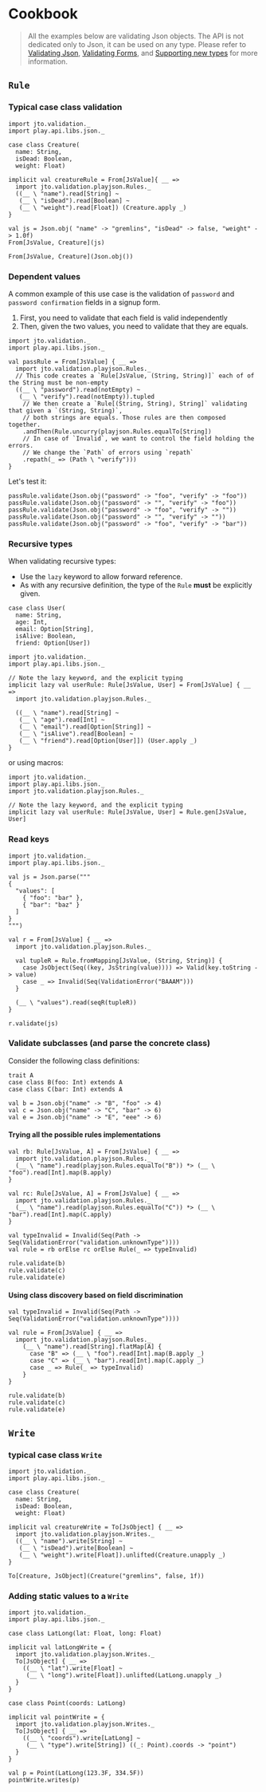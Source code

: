 # Cookbook

> All the examples below are validating Json objects. The API is not dedicated only to Json, it can be used on any type. Please refer to [Validating Json](ScalaValidationJson.md), [Validating Forms](ScalaValidationMigrationForm.md), and [Supporting new types](ScalaValidationExtensions.md) for more information.

## `Rule`

### Typical case class validation

```tut
import jto.validation._
import play.api.libs.json._

case class Creature(
  name: String,
  isDead: Boolean,
  weight: Float)

implicit val creatureRule = From[JsValue]{ __ =>
  import jto.validation.playjson.Rules._
  ((__ \ "name").read[String] ~
   (__ \ "isDead").read[Boolean] ~
   (__ \ "weight").read[Float]) (Creature.apply _)
}

val js = Json.obj( "name" -> "gremlins", "isDead" -> false, "weight" -> 1.0f)
From[JsValue, Creature](js)

From[JsValue, Creature](Json.obj())
```

### Dependent values

A common example of this use case is the validation of `password` and `password confirmation` fields in a signup form.

1. First, you need to validate that each field is valid independently
2. Then, given the two values, you need to validate that they are equals.

```tut
import jto.validation._
import play.api.libs.json._

val passRule = From[JsValue] { __ =>
  import jto.validation.playjson.Rules._
  // This code creates a `Rule[JsValue, (String, String)]` each of of the String must be non-empty
  ((__ \ "password").read(notEmpty) ~
   (__ \ "verify").read(notEmpty)).tupled
   	// We then create a `Rule[(String, String), String]` validating that given a `(String, String)`,
   	// both strings are equals. Those rules are then composed together.
    .andThen(Rule.uncurry(playjson.Rules.equalTo[String])
    // In case of `Invalid`, we want to control the field holding the errors.
    // We change the `Path` of errors using `repath`
    .repath(_ => (Path \ "verify")))
}
```

Let's test it:

```tut
passRule.validate(Json.obj("password" -> "foo", "verify" -> "foo"))
passRule.validate(Json.obj("password" -> "", "verify" -> "foo"))
passRule.validate(Json.obj("password" -> "foo", "verify" -> ""))
passRule.validate(Json.obj("password" -> "", "verify" -> ""))
passRule.validate(Json.obj("password" -> "foo", "verify" -> "bar"))
```

### Recursive types

When validating recursive types:

- Use the `lazy` keyword to allow forward reference.
- As with any recursive definition, the type of the `Rule` **must** be explicitly given.

```tut
case class User(
  name: String,
  age: Int,
  email: Option[String],
  isAlive: Boolean,
  friend: Option[User])
```

```tut
import jto.validation._
import play.api.libs.json._

// Note the lazy keyword, and the explicit typing
implicit lazy val userRule: Rule[JsValue, User] = From[JsValue] { __ =>
  import jto.validation.playjson.Rules._

  ((__ \ "name").read[String] ~
   (__ \ "age").read[Int] ~
   (__ \ "email").read[Option[String]] ~
   (__ \ "isAlive").read[Boolean] ~
   (__ \ "friend").read[Option[User]]) (User.apply _)
}
```

or using macros:

```tut
import jto.validation._
import play.api.libs.json._
import jto.validation.playjson.Rules._

// Note the lazy keyword, and the explicit typing
implicit lazy val userRule: Rule[JsValue, User] = Rule.gen[JsValue, User]
```

### Read keys

```tut
import jto.validation._
import play.api.libs.json._

val js = Json.parse("""
{
  "values": [
    { "foo": "bar" },
    { "bar": "baz" }
  ]
}
""")

val r = From[JsValue] { __ =>
  import jto.validation.playjson.Rules._

  val tupleR = Rule.fromMapping[JsValue, (String, String)] {
    case JsObject(Seq((key, JsString(value)))) => Valid(key.toString -> value)
    case _ => Invalid(Seq(ValidationError("BAAAM")))
  }

  (__ \ "values").read(seqR(tupleR))
}

r.validate(js)
```

### Validate subclasses (and parse the concrete class)

Consider the following class definitions:

```tut
trait A
case class B(foo: Int) extends A
case class C(bar: Int) extends A

val b = Json.obj("name" -> "B", "foo" -> 4)
val c = Json.obj("name" -> "C", "bar" -> 6)
val e = Json.obj("name" -> "E", "eee" -> 6)
```

#### Trying all the possible rules implementations

```tut
val rb: Rule[JsValue, A] = From[JsValue] { __ =>
  import jto.validation.playjson.Rules._
  (__ \ "name").read(playjson.Rules.equalTo("B")) *> (__ \ "foo").read[Int].map(B.apply)
}

val rc: Rule[JsValue, A] = From[JsValue] { __ =>
  import jto.validation.playjson.Rules._
  (__ \ "name").read(playjson.Rules.equalTo("C")) *> (__ \ "bar").read[Int].map(C.apply)
}

val typeInvalid = Invalid(Seq(Path -> Seq(ValidationError("validation.unknownType"))))
val rule = rb orElse rc orElse Rule(_ => typeInvalid)

rule.validate(b)
rule.validate(c)
rule.validate(e)
```

#### Using class discovery based on field discrimination

```tut
val typeInvalid = Invalid(Seq(Path -> Seq(ValidationError("validation.unknownType"))))

val rule = From[JsValue] { __ =>
  import jto.validation.playjson.Rules._
	(__ \ "name").read[String].flatMap[A] {
	  case "B" => (__ \ "foo").read[Int].map(B.apply _)
	  case "C" => (__ \ "bar").read[Int].map(C.apply _)
	  case _ => Rule(_ => typeInvalid)
	}
}

rule.validate(b)
rule.validate(c)
rule.validate(e)
```

## `Write`

### typical case class `Write`

```tut
import jto.validation._
import play.api.libs.json._

case class Creature(
  name: String,
  isDead: Boolean,
  weight: Float)

implicit val creatureWrite = To[JsObject] { __ =>
  import jto.validation.playjson.Writes._
  ((__ \ "name").write[String] ~
   (__ \ "isDead").write[Boolean] ~
   (__ \ "weight").write[Float]).unlifted(Creature.unapply _)
}

To[Creature, JsObject](Creature("gremlins", false, 1f))
```

### Adding static values to a `Write`

```tut
import jto.validation._
import play.api.libs.json._

case class LatLong(lat: Float, long: Float)

implicit val latLongWrite = {
  import jto.validation.playjson.Writes._
  To[JsObject] { __ =>
    ((__ \ "lat").write[Float] ~
     (__ \ "long").write[Float]).unlifted(LatLong.unapply _)
  }
}

case class Point(coords: LatLong)

implicit val pointWrite = {
  import jto.validation.playjson.Writes._
  To[JsObject] { __ =>
    ((__ \ "coords").write[LatLong] ~
     (__ \ "type").write[String]) ((_: Point).coords -> "point")
  }
}

val p = Point(LatLong(123.3F, 334.5F))
pointWrite.writes(p)
```
